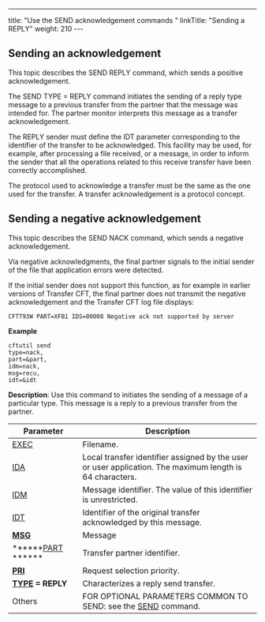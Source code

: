 ---
title: "Use the SEND acknowledgement commands  "
linkTitle: "Sending a REPLY"
weight: 210
--- <span id="About_the_SEND_REPLY_Command"></span>

## 

## Sending an acknowledgement

This topic describes the SEND REPLY command, which sends a positive acknowledgement.

The SEND TYPE = REPLY command
initiates the sending of a reply type message
to a previous transfer from the partner that the message was
intended for. The partner monitor interprets this message as a transfer
acknowledgement.

The REPLY sender must define the IDT parameter corresponding
to the identifier of the transfer to be acknowledged. This facility may
be used, for example, after processing a file received, or a message, in order to inform the sender that
all the operations related to this receive transfer have been correctly
accomplished.

The protocol used to acknowledge a transfer must be the same as the
one used for the transfer. A transfer acknowledgement is a protocol concept.

## Sending a negative acknowledgement

This topic describes the SEND NACK command, which sends a negative acknowledgement.

Via negative acknowledgments, the
final partner signals to the initial sender of the file that application
errors were detected.

If the initial sender does not support this function, as for example in earlier versions of Transfer CFT, the final partner does not transmit the
negative acknowledgement and the Transfer CFT log file displays:

```
CFTT93W PART=XFB1 IDS=00008 Negative ack not supported by server
```

******Example******

```
cftutil send
type=nack,
part=&part,
idm=nack,
msg=recu,
idt=&idt
```

**Description**: Use this command to initiates the sending of a message
of a particular type. This message is a reply to a previous transfer from
the partner.

| Parameter  | Description  |
| --- | --- |
| [EXEC](../../../c_intro_userinterfaces/command_summary/parameter_intro/exec) | Filename. |
| [IDA](../../../c_intro_userinterfaces/command_summary/parameter_intro/ida)  | Local transfer identifier assigned by the user or user application. The maximum length is 64 characters. |
| [IDM](../../../c_intro_userinterfaces/command_summary/parameter_intro/idm)  | Message identifier. The value of this identifier is unrestricted. |
| [IDT](../../../c_intro_userinterfaces/command_summary/parameter_intro/idu)  | Identifier of the original transfer acknowledged by this message. |
| ****[MSG](../../../c_intro_userinterfaces/command_summary/parameter_intro/msg)**** | Message |
| ******[PART](../../../c_intro_userinterfaces/command_summary/parameter_intro/part) ****** | Transfer partner identifier. |
| ****[PRI](../../../c_intro_userinterfaces/command_summary/parameter_intro/pri)**** | Request selection priority. |
| ******[TYPE](../../../c_intro_userinterfaces/command_summary/parameter_intro/type) = REPLY****** | Characterizes a reply send transfer. |
| Others  | FOR OPTIONAL PARAMETERS COMMON TO SEND: see the [SEND](../../../c_intro_userinterfaces/command_summary#SEND) command.  |

